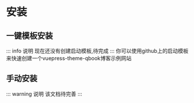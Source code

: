 # 安装
## 一键模板安装
::: info 说明
现在还没有创建启动模板,待完成
:::
你可以使用github上的启动模板来快速创建一个vuepress-theme-qbook博客示例网站
## 手动安装
::: warning 说明
该文档待完善
:::